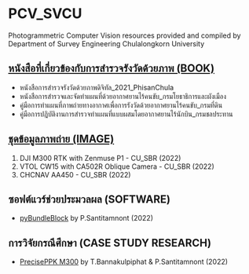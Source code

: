 # PCV_SVCU
Photogrammetric Computer Vision resources provided and compiled by Department of Survey Engineering Chulalongkorn University

## [หนังสือที่เกี่ยวข้องกับการสำรวจรังวัดด้วยภาพ (BOOK)](https://github.com/ThirawatBan/PCV_SVCU/tree/main/BOOK)
* หนังสือการสำรวจรังวัดด้วยภาพดิจิทัล_2021_PhisanChula
* หนังสือการสำรวจและจัดทำแผนที่ด้วยอากาศยานไร้คนขับ_กรมโยธาธิการและผังเมือง
* คู่มือการทำแผนที่ภาพถ่ายทางอากาศเพื่อการรังวัดด้วยอากาศยานไร้คนขับ_กรมที่ดิน
* คู่มือการปฎิบัติงานการสำรวจทำแผนที่แบบผสมโดยอากาศยานไร้นักบิน_กรมชลประทาน


## [ชุดข้อมูลภาพถ่าย (IMAGE)](https://github.com/ThirawatBan/PCV_SVCU/tree/main/IMAGE)
1. DJI M300 RTK with Zenmuse P1 - CU_SBR (2022)
2. VTOL CW15 with CA502R Oblique Camera - CU_SBR (2022)     
3. CHCNAV AA450 - CU_SBR (2022)

## ซอฟต์แวร์ช่วยประมวลผล (SOFTWARE)
* [pyBundleBlock](https://github.com/phisan-chula/pyBundleBlock) by P.Santitamnont (2022)

## การวิจัยกรณีศึกษา (CASE STUDY RESEARCH)
* [PrecisePPK M300](https://github.com/phisan-chula/UAV_Research/tree/main/PrecisePPK_M300) by T.Bannakulpiphat & P.Santitamnont (2022)

